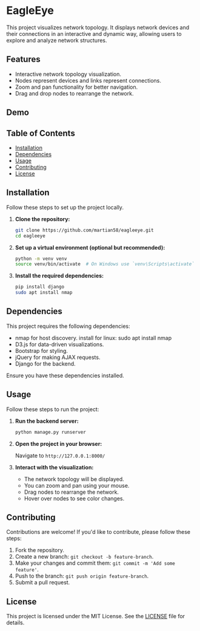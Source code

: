 # EagleEye

This project visualizes network topology. It displays network devices and their connections in an interactive and dynamic way, allowing users to explore and analyze network structures.

## Features

- Interactive network topology visualization.
- Nodes represent devices and links represent connections.
- Zoom and pan functionality for better navigation.
- Drag and drop nodes to rearrange the network.

## Demo


## Table of Contents

- [Installation](#installation)
- [Dependencies](#dependencies)
- [Usage](#usage)
- [Contributing](#contributing)
- [License](#license)

## Installation

Follow these steps to set up the project locally.

1. **Clone the repository:**

    ```bash
    git clone https://github.com/martian58/eagleeye.git
    cd eagleeye
    ```

2. **Set up a virtual environment (optional but recommended):**

    ```bash
    python -m venv venv
    source venv/bin/activate  # On Windows use `venv\Scripts\activate`
    ```

3. **Install the required dependencies:**

    ```bash
    pip install django
    sudo apt install nmap
    ```

## Dependencies

This project requires the following dependencies:

- nmap for host discovery. 
            install for linux: sudo apt install nmap
- D3.js for data-driven visualizations.
- Bootstrap for styling.
- jQuery for making AJAX requests.
- Django for the backend.

Ensure you have these dependencies installed.

## Usage

Follow these steps to run the project:

1. **Run the backend server:**

    ```bash
    python manage.py runserver
    ```

2. **Open the project in your browser:**

    Navigate to `http://127.0.0.1:8000/`

3. **Interact with the visualization:**

    - The network topology will be displayed.
    - You can zoom and pan using your mouse.
    - Drag nodes to rearrange the network.
    - Hover over nodes to see color changes.

## Contributing

Contributions are welcome! If you'd like to contribute, please follow these steps:

1. Fork the repository.
2. Create a new branch: `git checkout -b feature-branch`.
3. Make your changes and commit them: `git commit -m 'Add some feature'`.
4. Push to the branch: `git push origin feature-branch`.
5. Submit a pull request.

## License

This project is licensed under the MIT License. See the [LICENSE](LICENSE) file for details.

